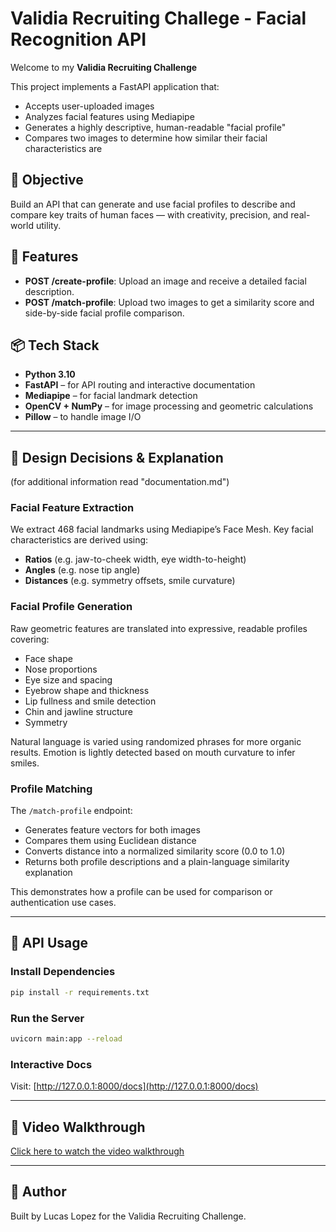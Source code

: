 # Validia Recruiting Challege - Facial Recognition API

Welcome to my **Validia Recruiting Challenge**

This project implements a FastAPI application that:
- Accepts user-uploaded images
- Analyzes facial features using Mediapipe
- Generates a highly descriptive, human-readable "facial profile"
- Compares two images to determine how similar their facial characteristics are

## 🎯 Objective
Build an API that can generate and use facial profiles to describe and compare key traits of human faces — with creativity, precision, and real-world utility.

## 🚀 Features
- **POST /create-profile**: Upload an image and receive a detailed facial description.
- **POST /match-profile**: Upload two images to get a similarity score and side-by-side facial profile comparison.

## 📦 Tech Stack
- **Python 3.10**
- **FastAPI** – for API routing and interactive documentation
- **Mediapipe** – for facial landmark detection
- **OpenCV + NumPy** – for image processing and geometric calculations
- **Pillow** – to handle image I/O

---

## 🧠 Design Decisions & Explanation
(for additional information read "documentation.md")

### Facial Feature Extraction
We extract 468 facial landmarks using Mediapipe’s Face Mesh. Key facial characteristics are derived using:
- **Ratios** (e.g. jaw-to-cheek width, eye width-to-height)
- **Angles** (e.g. nose tip angle)
- **Distances** (e.g. symmetry offsets, smile curvature)

### Facial Profile Generation
Raw geometric features are translated into expressive, readable profiles covering:
- Face shape
- Nose proportions
- Eye size and spacing
- Eyebrow shape and thickness
- Lip fullness and smile detection
- Chin and jawline structure
- Symmetry

Natural language is varied using randomized phrases for more organic results. Emotion is lightly detected based on mouth curvature to infer smiles.

### Profile Matching
The `/match-profile` endpoint:
- Generates feature vectors for both images
- Compares them using Euclidean distance
- Converts distance into a normalized similarity score (0.0 to 1.0)
- Returns both profile descriptions and a plain-language similarity explanation

This demonstrates how a profile can be used for comparison or authentication use cases.

---

## 📄 API Usage

### Install Dependencies
```bash
pip install -r requirements.txt
```

### Run the Server
```bash
uvicorn main:app --reload
```

### Interactive Docs
Visit: [http://127.0.0.1:8000/docs](http://127.0.0.1:8000/docs)

---

## 📸 Video Walkthrough
[Click here to watch the video walkthrough](https://drive.google.com/file/d/1sjBNuwKtKhW2-So8ANQqgCeFxAdUDvst/view?usp=sharing)

---

## 🙌 Author
Built by Lucas Lopez for the Validia Recruiting Challenge.
